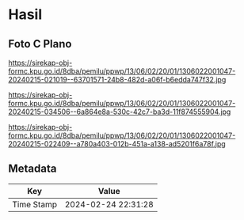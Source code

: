 # Hasil

## Foto C Plano

https://sirekap-obj-formc.kpu.go.id/8dba/pemilu/ppwp/13/06/02/20/01/1306022001047-20240215-021019--63701571-24b8-482d-a06f-b6edda747f32.jpg

https://sirekap-obj-formc.kpu.go.id/8dba/pemilu/ppwp/13/06/02/20/01/1306022001047-20240215-034506--6a864e8a-530c-42c7-ba3d-11f874555904.jpg

https://sirekap-obj-formc.kpu.go.id/8dba/pemilu/ppwp/13/06/02/20/01/1306022001047-20240215-022409--a780a403-012b-451a-a138-ad5201f6a78f.jpg


## Metadata

| Key        | Value               |
| ---------- | ------------------- |
| Time Stamp | 2024-02-24 22:31:28 |



